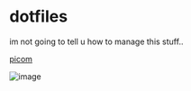 # dotfiles

im not going to tell u how to manage this stuff..

[picom](https://github.com/sdhand/picom)

![image](https://user-images.githubusercontent.com/50672280/122124107-7d8f5280-ce37-11eb-8797-f1585f27427b.png)
